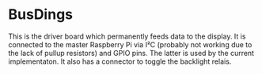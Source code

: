 # BusDings

This is the driver board which permanently feeds data to the display. It is connected to the master Raspberry Pi via I²C (probably not working due to the lack of pullup resistors) and GPIO pins. The latter is used by the current implementaton. It also has a connector to toggle the backlight relais.


